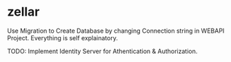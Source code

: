 # zellar

Use Migration to Create Database by changing Connection string in WEBAPI Project.
Everything is self explainatory.

TODO: Implement Identity Server for Athentication & Authorization.
